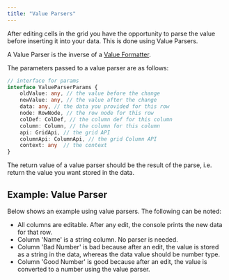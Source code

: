 ```yaml
---
title: "Value Parsers"
---
```


After editing cells in the grid you have the opportunity to parse the value before inserting it into your data. This is done using Value Parsers.

A Value Parser is the inverse of a [Value Formatter](../value-formatters/).

The parameters passed to a value parser are as follows:

```ts
// interface for params
interface ValueParserParams {
    oldValue: any, // the value before the change
    newValue: any, // the value after the change
    data: any, // the data you provided for this row
    node: RowNode, // the row node for this row
    colDef: ColDef, // the column def for this column
    column: Column, // the column for this column
    api: GridApi, // the grid API
    columnApi: ColumnApi, // the grid Column API
    context: any  // the context
}
```

The return value of a value parser should be the result of the parse, i.e. return the value you want stored in the data.

## Example: Value Parser

Below shows an example using value parsers. The following can be noted:

- All columns are editable. After any edit, the console prints the new data for that row.
- Column 'Name' is a string column. No parser is needed.
- Column 'Bad Number' is bad because after an edit, the value is stored as a string in the data, whereas the data value should be number type.
- Column 'Good Number' is good because after an edit, the value is converted to a number using the value parser.

<grid-example title='Value Parsers' name='example-parsers' type='generated' options='{ "exampleHeight": 550 }'></grid-example>
